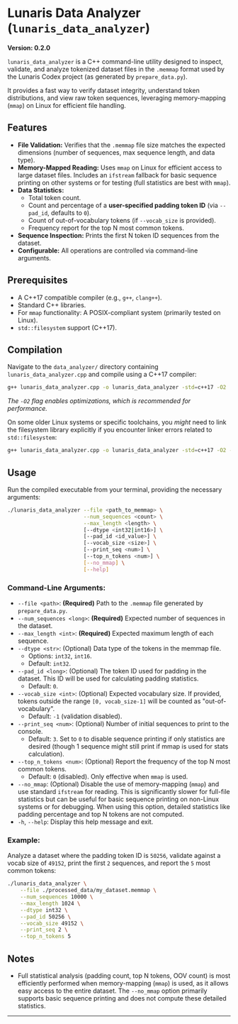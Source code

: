 # Lunaris Data Analyzer (`lunaris_data_analyzer`)

**Version: 0.2.0**

`lunaris_data_analyzer` is a C++ command-line utility designed to inspect, validate, and analyze tokenized dataset files in the `.memmap` format used by the Lunaris Codex project (as generated by `prepare_data.py`).

It provides a fast way to verify dataset integrity, understand token distributions, and view raw token sequences, leveraging memory-mapping (`mmap`) on Linux for efficient file handling.

## Features

-   **File Validation:** Verifies that the `.memmap` file size matches the expected dimensions (number of sequences, max sequence length, and data type).
-   **Memory-Mapped Reading:** Uses `mmap` on Linux for efficient access to large dataset files. Includes an `ifstream` fallback for basic sequence printing on other systems or for testing (full statistics are best with `mmap`).
-   **Data Statistics:**
    -   Total token count.
    *   Count and percentage of a **user-specified padding token ID** (via `--pad_id`, defaults to `0`).
    *   Count of out-of-vocabulary tokens (if `--vocab_size` is provided).
    *   Frequency report for the top N most common tokens.
-   **Sequence Inspection:** Prints the first N token ID sequences from the dataset.
-   **Configurable:** All operations are controlled via command-line arguments.

## Prerequisites

-   A C++17 compatible compiler (e.g., `g++`, `clang++`).
-   Standard C++ libraries.
-   For `mmap` functionality: A POSIX-compliant system (primarily tested on Linux).
-   `std::filesystem` support (C++17).

## Compilation

Navigate to the `data_analyzer/` directory containing `lunaris_data_analyzer.cpp` and compile using a C++17 compiler:

```bash
g++ lunaris_data_analyzer.cpp -o lunaris_data_analyzer -std=c++17 -O2
```
*The `-O2` flag enables optimizations, which is recommended for performance.*

On some older Linux systems or specific toolchains, you *might* need to link the filesystem library explicitly if you encounter linker errors related to `std::filesystem`:
```bash
g++ lunaris_data_analyzer.cpp -o lunaris_data_analyzer -std=c++17 -O2 -lstdc++fs
```

## Usage

Run the compiled executable from your terminal, providing the necessary arguments:

```bash
./lunaris_data_analyzer --file <path_to_memmap> \
                        --num_sequences <count> \
                        --max_length <length> \
                        [--dtype <int32|int16>] \
                        [--pad_id <id_value>] \
                        [--vocab_size <size>] \
                        [--print_seq <num>] \
                        [--top_n_tokens <num>] \
                        [--no_mmap] \
                        [--help]
```

### Command-Line Arguments:

*   `--file <path>`: **(Required)** Path to the `.memmap` file generated by `prepare_data.py`.
*   `--num_sequences <long>`: **(Required)** Expected number of sequences in the dataset.
*   `--max_length <int>`: **(Required)** Expected maximum length of each sequence.
*   `--dtype <str>`: (Optional) Data type of the tokens in the memmap file.
    *   Options: `int32`, `int16`.
    *   Default: `int32`.
*   `--pad_id <long>`: (Optional) The token ID used for padding in the dataset. This ID will be used for calculating padding statistics.
    *   Default: `0`.
*   `--vocab_size <int>`: (Optional) Expected vocabulary size. If provided, tokens outside the range `[0, vocab_size-1]` will be counted as "out-of-vocabulary".
    *   Default: `-1` (validation disabled).
*   `--print_seq <num>`: (Optional) Number of initial sequences to print to the console.
    *   Default: `3`. Set to `0` to disable sequence printing if only statistics are desired (though 1 sequence might still print if mmap is used for stats calculation).
*   `--top_n_tokens <num>`: (Optional) Report the frequency of the top N most common tokens.
    *   Default: `0` (disabled). Only effective when `mmap` is used.
*   `--no_mmap`: (Optional) Disable the use of memory-mapping (`mmap`) and use standard `ifstream` for reading. This is significantly slower for full-file statistics but can be useful for basic sequence printing on non-Linux systems or for debugging. When using this option, detailed statistics like padding percentage and top N tokens are not computed.
*   `-h`, `--help`: Display this help message and exit.

### Example:

Analyze a dataset where the padding token ID is `50256`, validate against a vocab size of `49152`, print the first `2` sequences, and report the `5` most common tokens:

```bash
./lunaris_data_analyzer \
    --file ./processed_data/my_dataset.memmap \
    --num_sequences 10000 \
    --max_length 1024 \
    --dtype int32 \
    --pad_id 50256 \
    --vocab_size 49152 \
    --print_seq 2 \
    --top_n_tokens 5
```

## Notes

-   Full statistical analysis (padding count, top N tokens, OOV count) is most efficiently performed when memory-mapping (`mmap`) is used, as it allows easy access to the entire dataset. The `--no_mmap` option primarily supports basic sequence printing and does not compute these detailed statistics.

---
